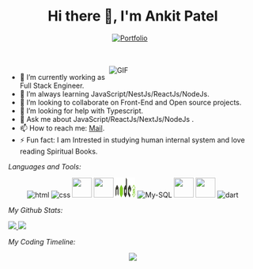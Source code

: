 <!--
**4nkitpatel/4nkitpatel** is a ✨ _special_ ✨ repository because its `README.md` (this file) appears on your GitHub profile.

Here are some ideas to get you started:

- 🔭 I’m currently working on ...
- 🌱 I’m currently learning ...
- 👯 I’m looking to collaborate on ...
- 🤔 I’m looking for help with ...
- 💬 Ask me about ...
- 📫 How to reach me: ...
- 😄 Pronouns: ...
- ⚡ Fun fact: ...
-->

<h1 align="center"><strong>Hi there 👋, I'm Ankit Patel</strong></h1>

<p align="center">
<a href="https://github.com/4nkitpatel"><img src="https://img.shields.io/badge/Portfolio-%23000000.svg?style=for-the-badge&logo=firefox&logoColor=#FF7139" alt="Portfolio" /></a>&nbsp;
<!-- <a href="https://wakatime.com/badge/github/sahilkargutkar/sahilkargutkar"><img src="https://wakatime.com/badge/github/sahilkargutkar/sahilkargutkar.svg?style=for-the-badge" alt="Wakatime" /></a>-->
&nbsp;


</p>



<br/>
<br/>

<img align="right" alt="GIF" src="https://cdn.dribbble.com/users/99875/screenshots/6577029/2019-06-03_paddle-ball.gif" width="300px" />

- 🔭 I’m currently working as Full Stack Engineer.
- 🌱 I’m always learning JavaScript/NestJs/ReactJs/NodeJs.
- 👯 I’m looking to collaborate on Front-End and Open source projects.
- 🤔 I’m looking for help with Typescript.
- 💬 Ask me about JavaScript/ReactJs/NextJs/NodeJs .
- 📫 How to reach me: <a href="http://mail.to:4nkitpatel@gmail.com">Mail</a>.
- ⚡ Fun fact: I am Intrested in studying human internal system and love reading Spiritual Books.

*Languages and Tools:*

<p align="center">
<img src="https://img.icons8.com/color/48/000000/html-5--v1.png" alt="html" width="40" height="40"/>
<img src="https://img.icons8.com/color/48/000000/css3.png" alt="css" width="40" height="40"/> 
<img src="https://img.icons8.com/color/48/000000/javascript.png" width="40" height="40"/> 
<img src="https://cdn4.iconfinder.com/data/icons/logos-3/600/React.js_logo-512.png" width="40" height="40"/>
<img src="https://raw.githubusercontent.com/gilbarbara/logos/master/logos/nodejs.svg" alt="Node-Js" width="40" height="40"/>
<img src="https://raw.githubusercontent.com/gilbarbara/logos/master/logos/mysql.svg" alt="My-SQL" width="40" height="40"/>
<img src="https://img.icons8.com/color/48/ffffff/mongodb.png" width="40" height="40"/>
<img src="https://img.icons8.com/color/48/000000/typescript.png" width="40" height="40"/>  
<img src="https://img.icons8.com/color/48/ffffff/dart.png" alt="dart" width="40" height="40" />
</p>

*My Github Stats:*

<p align="left">
<a href="https://github.com/4nkitpatel">
  <img height="180em" src="https://github-readme-stats-eight-theta.vercel.app/api?username=4nkitpatel&show_icons=true&theme=algolia&include_all_commits=true&count_private=true"/>
  <img height="180em" src="https://github-readme-stats-eight-theta.vercel.app/api/top-langs/?username=4nkitpatel&layout=compact&langs_count=8&theme=algolia"/>
</a>
</p>

*My Coding Timeline:*
<p align="center">
<img src="https://wakatime.com/share/@ad111a0f-5b8c-458c-8be7-48802943bd23/45de14ec-267b-4165-ba05-c9d6c3e4ce3a.png" height="100px"/>
</p>

